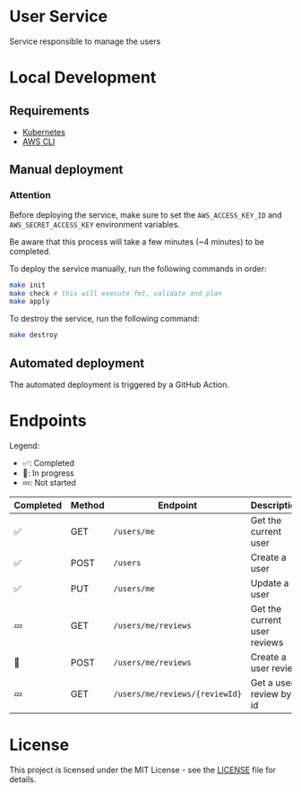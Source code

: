 # User Service

Service responsible to manage the users

# Local Development

## Requirements

- [Kubernetes](https://kubernetes.io/)
- [AWS CLI](https://aws.amazon.com/cli/)

## Manual deployment

### Attention

Before deploying the service, make sure to set the `AWS_ACCESS_KEY_ID` and `AWS_SECRET_ACCESS_KEY` environment variables.

Be aware that this process will take a few minutes (~4 minutes) to be completed.

To deploy the service manually, run the following commands in order:

```bash
make init
make check # this will execute fmt, validate and plan
make apply
```

To destroy the service, run the following command:

```bash
make destroy
```

## Automated deployment

The automated deployment is triggered by a GitHub Action.

# Endpoints

Legend:
- ✅: Completed
- 🚧: In progress
- 💤: Not started


| Completed | Method | Endpoint                       | Description                  |
| --------- | ------ | ------------------------------ | ---------------------------- |
| ✅         | GET    | `/users/me`                    | Get the current user         |
| ✅         | POST   | `/users`                       | Create a user                |
| ✅         | PUT    | `/users/me`                    | Update a user                |
| 💤         | GET    | `/users/me/reviews`            | Get the current user reviews |
| 🚧         | POST   | `/users/me/reviews`            | Create a user review         |
| 💤         | GET    | `/users/me/reviews/{reviewId}` | Get a user review by id      |

# License

This project is licensed under the MIT License - see the [LICENSE](LICENSE) file for details.